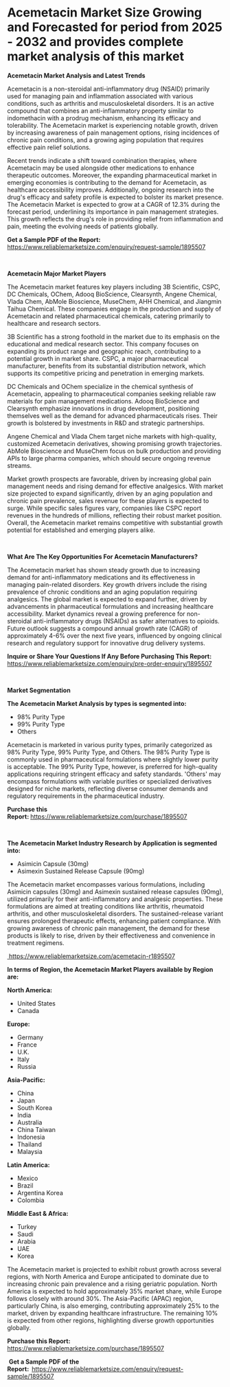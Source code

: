<p><h1>Acemetacin Market Size Growing and Forecasted for period from 2025 - 2032 and provides complete market analysis of this market</h1></p><p><strong>Acemetacin Market Analysis and Latest Trends</strong></p>
<p><p>Acemetacin is a non-steroidal anti-inflammatory drug (NSAID) primarily used for managing pain and inflammation associated with various conditions, such as arthritis and musculoskeletal disorders. It is an active compound that combines an anti-inflammatory property similar to indomethacin with a prodrug mechanism, enhancing its efficacy and tolerability. The Acemetacin market is experiencing notable growth, driven by increasing awareness of pain management options, rising incidences of chronic pain conditions, and a growing aging population that requires effective pain relief solutions.</p><p>Recent trends indicate a shift toward combination therapies, where Acemetacin may be used alongside other medications to enhance therapeutic outcomes. Moreover, the expanding pharmaceutical market in emerging economies is contributing to the demand for Acemetacin, as healthcare accessibility improves. Additionally, ongoing research into the drug's efficacy and safety profile is expected to bolster its market presence. The Acemetacin Market is expected to grow at a CAGR of 12.3% during the forecast period, underlining its importance in pain management strategies. This growth reflects the drug's role in providing relief from inflammation and pain, meeting the evolving needs of patients globally.</p></p>
<p><strong>Get a Sample PDF of the Report:&nbsp;</strong> <a href="https://www.reliablemarketsize.com/enquiry/request-sample/1895507?utm_campaign=2470&utm_medium=2&utm_source=Github&utm_content=ia&utm_term=19042025&utm_id=acemetacin">https://www.reliablemarketsize.com/enquiry/request-sample/1895507</a></p>
<p>&nbsp;</p>
<p><strong>Acemetacin Major Market Players</strong></p>
<p><p>The Acemetacin market features key players including 3B Scientific, CSPC, DC Chemicals, OChem, Adooq BioScience, Clearsynth, Angene Chemical, Vlada Chem, AbMole Bioscience, MuseChem, AHH Chemical, and Jiangmin Taihua Chemical. These companies engage in the production and supply of Acemetacin and related pharmaceutical chemicals, catering primarily to healthcare and research sectors.</p><p>3B Scientific has a strong foothold in the market due to its emphasis on the educational and medical research sector. This company focuses on expanding its product range and geographic reach, contributing to a potential growth in market share. CSPC, a major pharmaceutical manufacturer, benefits from its substantial distribution network, which supports its competitive pricing and penetration in emerging markets.</p><p>DC Chemicals and OChem specialize in the chemical synthesis of Acemetacin, appealing to pharmaceutical companies seeking reliable raw materials for pain management medications. Adooq BioScience and Clearsynth emphasize innovations in drug development, positioning themselves well as the demand for advanced pharmaceuticals rises. Their growth is bolstered by investments in R&D and strategic partnerships.</p><p>Angene Chemical and Vlada Chem target niche markets with high-quality, customized Acemetacin derivatives, showing promising growth trajectories. AbMole Bioscience and MuseChem focus on bulk production and providing APIs to large pharma companies, which should secure ongoing revenue streams.</p><p>Market growth prospects are favorable, driven by increasing global pain management needs and rising demand for effective analgesics. With market size projected to expand significantly, driven by an aging population and chronic pain prevalence, sales revenue for these players is expected to surge. While specific sales figures vary, companies like CSPC report revenues in the hundreds of millions, reflecting their robust market position. Overall, the Acemetacin market remains competitive with substantial growth potential for established and emerging players alike.</p></p>
<p>&nbsp;</p>
<p><strong>What Are The Key Opportunities For Acemetacin Manufacturers?</strong></p>
<p><p>The Acemetacin market has shown steady growth due to increasing demand for anti-inflammatory medications and its effectiveness in managing pain-related disorders. Key growth drivers include the rising prevalence of chronic conditions and an aging population requiring analgesics. The global market is expected to expand further, driven by advancements in pharmaceutical formulations and increasing healthcare accessibility. Market dynamics reveal a growing preference for non-steroidal anti-inflammatory drugs (NSAIDs) as safer alternatives to opioids. Future outlook suggests a compound annual growth rate (CAGR) of approximately 4-6% over the next five years, influenced by ongoing clinical research and regulatory support for innovative drug delivery systems.</p></p>
<p><strong>Inquire or Share Your Questions If Any Before Purchasing This Report:</strong> <a href="https://www.reliablemarketsize.com/enquiry/pre-order-enquiry/1895507?utm_campaign=2470&utm_medium=2&utm_source=Github&utm_content=ia&utm_term=19042025&utm_id=acemetacin">https://www.reliablemarketsize.com/enquiry/pre-order-enquiry/1895507</a></p>
<p>&nbsp;</p>
<p><strong>Market Segmentation</strong></p>
<p><strong>The Acemetacin Market Analysis by types is segmented into:</strong></p>
<p><ul><li>98% Purity Type</li><li>99% Purity Type</li><li>Others</li></ul></p>
<p><p>Acemetacin is marketed in various purity types, primarily categorized as 98% Purity Type, 99% Purity Type, and Others. The 98% Purity Type is commonly used in pharmaceutical formulations where slightly lower purity is acceptable. The 99% Purity Type, however, is preferred for high-quality applications requiring stringent efficacy and safety standards. 'Others' may encompass formulations with variable purities or specialized derivatives designed for niche markets, reflecting diverse consumer demands and regulatory requirements in the pharmaceutical industry.</p></p>
<p><strong>Purchase this Report:&nbsp;</strong><a href="https://www.reliablemarketsize.com/purchase/1895507?utm_campaign=2470&utm_medium=2&utm_source=Github&utm_content=ia&utm_term=19042025&utm_id=acemetacin">https://www.reliablemarketsize.com/purchase/1895507</a></p>
<p>&nbsp;</p>
<p><strong>The Acemetacin Market Industry Research by Application is segmented into:</strong></p>
<p><ul><li>Asimicin Capsule (30mg)</li><li>Asimexin Sustained Release Capsule (90mg)</li></ul></p>
<p><p>The Acemetacin market encompasses various formulations, including Asimicin capsules (30mg) and Asimexin sustained release capsules (90mg), utilized primarily for their anti-inflammatory and analgesic properties. These formulations are aimed at treating conditions like arthritis, rheumatoid arthritis, and other musculoskeletal disorders. The sustained-release variant ensures prolonged therapeutic effects, enhancing patient compliance. With growing awareness of chronic pain management, the demand for these products is likely to rise, driven by their effectiveness and convenience in treatment regimens.</p></p>
<p><a href="https://www.reliablemarketsize.com/acemetacin-r1895507?utm_campaign=2470&utm_medium=2&utm_source=Github&utm_content=ia&utm_term=19042025&utm_id=acemetacin">&nbsp;https://www.reliablemarketsize.com/acemetacin-r1895507</a></p>
<p><strong>In terms of Region, the Acemetacin Market Players available by Region are:</strong></p>
<p>
    <p> <strong> North America: </strong>
        <ul>
            <li>United States</li>
            <li>Canada</li>
        </ul>
        </p> 
    <p> <strong> Europe: </strong>
        <ul>
            <li>Germany</li>
            <li>France</li>
            <li>U.K.</li>
            <li>Italy</li>
            <li>Russia</li>
        </ul>
        </p> 
    <p> <strong> Asia-Pacific: </strong>
        <ul>
            <li>China</li>
            <li>Japan</li>
            <li>South Korea</li>
            <li>India</li>
            <li>Australia</li>
            <li>China Taiwan</li>
            <li>Indonesia</li>
            <li>Thailand</li>
            <li>Malaysia</li>
        </ul>
        </p> 
    <p> <strong> Latin America: </strong>
        <ul>
            <li>Mexico</li>
            <li>Brazil</li>
            <li>Argentina Korea</li>
            <li>Colombia</li>
        </ul>
        </p> 
    <p> <strong> Middle East & Africa: </strong>
        <ul>
            <li>Turkey</li>
            <li>Saudi</li>
            <li>Arabia</li>
            <li>UAE</li>
            <li>Korea</li>
        </ul>
    </p>
    </p>
<p><p>The Acemetacin market is projected to exhibit robust growth across several regions, with North America and Europe anticipated to dominate due to increasing chronic pain prevalence and a rising geriatric population. North America is expected to hold approximately 35% market share, while Europe follows closely with around 30%. The Asia-Pacific (APAC) region, particularly China, is also emerging, contributing approximately 25% to the market, driven by expanding healthcare infrastructure. The remaining 10% is expected from other regions, highlighting diverse growth opportunities globally.</p></p>
<p><strong>Purchase this Report: </strong><a href="https://www.reliablemarketsize.com/purchase/1895507?utm_campaign=2470&utm_medium=2&utm_source=Github&utm_content=ia&utm_term=19042025&utm_id=acemetacin">https://www.reliablemarketsize.com/purchase/1895507</a></p>
<p>&nbsp;<strong>Get a Sample PDF of the Report:&nbsp;&nbsp;</strong><a href="https://www.reliablemarketsize.com/enquiry/request-sample/1895507?utm_campaign=2470&utm_medium=2&utm_source=Github&utm_content=ia&utm_term=19042025&utm_id=acemetacin">https://www.reliablemarketsize.com/enquiry/request-sample/1895507</a></p>
<p><strong></strong></p>
<p><p></p><p></p><p></p></p>